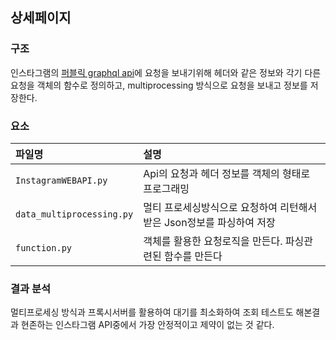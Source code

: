 ## 상세페이지
### 구조

인스타그램의 [퍼블릭 graphql api](https://carloshenriquereis-17318.medium.com/how-to-get-data-from-a-public-instagram-profile-edc6704c9b45)에 요청을 보내기위해 헤더와 같은 정보와 
각기 다른 요청을 객체의 함수로 정의하고, multiprocessing 방식으로 요청을 보내고 정보를 저장한다.

### 요소

|파일명|설명|
|:-|:-|
|`InstagramWEBAPI.py`|Api의 요청과 헤더 정보를 객체의 형태로 프로그래밍|
|`data_multiprocessing.py`|멀티 프로세싱방식으로 요청하여 리턴해서 받은 Json정보를 파싱하여 저장|
|`function.py`|객체를 활용한 요청로직을 만든다. 파싱관련된 함수를 만든다|

### 결과 분석

멀티프로세싱 방식과 프록시서버를 활용하여 대기를 최소화하여 조회 테스트도 해본결과 현존하는 인스타그램 API중에서 가장 안정적이고 제약이 없는 것 같다. 
